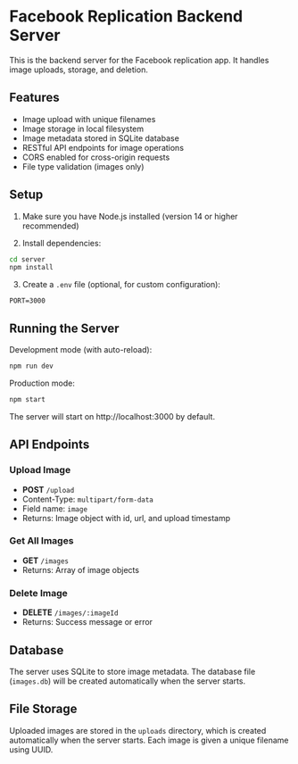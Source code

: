 # Facebook Replication Backend Server

This is the backend server for the Facebook replication app. It handles image uploads, storage, and deletion.

## Features

- Image upload with unique filenames
- Image storage in local filesystem
- Image metadata stored in SQLite database
- RESTful API endpoints for image operations
- CORS enabled for cross-origin requests
- File type validation (images only)

## Setup

1. Make sure you have Node.js installed (version 14 or higher recommended)

2. Install dependencies:
```bash
cd server
npm install
```

3. Create a `.env` file (optional, for custom configuration):
```
PORT=3000
```

## Running the Server

Development mode (with auto-reload):
```bash
npm run dev
```

Production mode:
```bash
npm start
```

The server will start on http://localhost:3000 by default.

## API Endpoints

### Upload Image
- **POST** `/upload`
- Content-Type: `multipart/form-data`
- Field name: `image`
- Returns: Image object with id, url, and upload timestamp

### Get All Images
- **GET** `/images`
- Returns: Array of image objects

### Delete Image
- **DELETE** `/images/:imageId`
- Returns: Success message or error

## Database

The server uses SQLite to store image metadata. The database file (`images.db`) will be created automatically when the server starts.

## File Storage

Uploaded images are stored in the `uploads` directory, which is created automatically when the server starts. Each image is given a unique filename using UUID. 